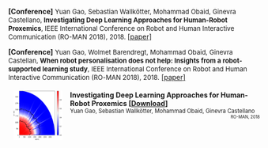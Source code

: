 **[Conference]** <font size="2"> Yuan Gao, Sebastian Wallkötter, Mohammad Obaid, Ginevra Castellano, <b>Investigating Deep Learning Approaches for Human-Robot Proxemics</b>, IEEE International Conference on Robot and Human Interactive Communication (RO-MAN 2018), 2018. </font> [[paper]](papers/investigate-deep-learning-proximics.pdf)
<br/>

**[Conference]** <font size="2"> Yuan Gao, Wolmet Barendregt, Mohammad Obaid, Ginevra Castellan, <b>When robot personalisation does not help: Insights from a robot-supported learning study</b>, IEEE International Conference on Robot and Human Interactive Communication (RO-MAN 2018), 2018.</font> [[paper]](papers/when-robot-does-not-help.pdf)

<style>
.iconDetails {
	margin-left:1%;
	float:left; 
	height:100px;
	width:100px; 
} 

.container {
    width:100%;
    height:auto;
    padding:1%;
}
h4 {
    margin:0px;
}
</style>

<div class='container'>
    <div>
		<img src='papers/deep_proximics.png' class='iconDetails'>
    </div>  
    <div style='margin-left:120px;'>
    <h4>Investigating Deep Learning Approaches for Human-Robot Proxemics [<a href="papers/investigate-deep-learning-proximics.pdf">Download</a>]</h4>
    <div style="font-size:.8em"> Yuan Gao, Sebastian Wallkötter, Mohammad Obaid, Ginevra Castellano</div>
    <div style="float:right;font-size:.6em">RO-MAN, 2018</div>
    </div>
</div>